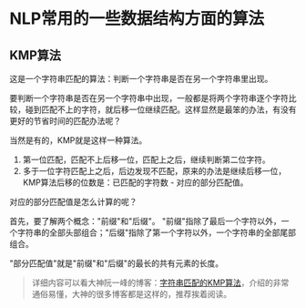 # NLP常用的一些数据结构方面的算法

## KMP算法

这是一个字符串匹配的算法：判断一个字符串是否在另一个字符串里出现。

要判断一个字符串是否在另一个字符串中出现，一般都是将两个字符串逐个字符比较，碰到匹配不上的字符，就后移一位继续匹配。这样显然是最笨的办法，有没有更好的节省时间的匹配办法呢？

当然是有的，KMP就是这样一种算法。

1. 第一位匹配，匹配不上后移一位，匹配上之后，继续判断第二位字符。
2. 多于一位字符匹配上之后，后边发现不匹配，原来的办法是继续后移一位，KMP算法后移的位数是：已匹配的字符数 - 对应的部分匹配值。

对应的部分匹配值是怎么计算的呢？

首先，要了解两个概念："前缀"和"后缀"。 "前缀"指除了最后一个字符以外，一个字符串的全部头部组合；"后缀"指除了第一个字符以外，一个字符串的全部尾部组合。

"部分匹配值"就是"前缀"和"后缀"的最长的共有元素的长度。

> 详细内容可以看大神阮一峰的博客：[字符串匹配的KMP算法](http://www.ruanyifeng.com/blog/2013/05/Knuth%E2%80%93Morris%E2%80%93Pratt_algorithm.html)，介绍的非常通俗易懂，大神的很多博客都是这样的，推荐挨着阅读。